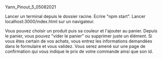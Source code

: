 Yann_Pinout_5_05082021


Lancer un terminal depuis le dossier racine.
Ecrire "npm start".
Lancer localhost:3000/index.html sur un navigateur.

Vous pouvez choisir un produit puis sa couleur et l'ajouter au panier.
Depuis le panier, vous pouvez "vider le panier" ou supprimer juste un élément.
Si vous êtes certain de vos achats, vous entrez les informations demandées dans le formulaire et vous validez.
Vous serez amené sur une page de confirmation qui vous indique le prix de votre commande ainsi que son id.
